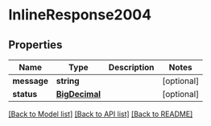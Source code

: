 # InlineResponse2004

## Properties
Name | Type | Description | Notes
------------ | ------------- | ------------- | -------------
**message** | **string** |  | [optional] 
**status** | [**BigDecimal**](BigDecimal.md) |  | [optional] 

[[Back to Model list]](../README.md#documentation-for-models) [[Back to API list]](../README.md#documentation-for-api-endpoints) [[Back to README]](../README.md)

